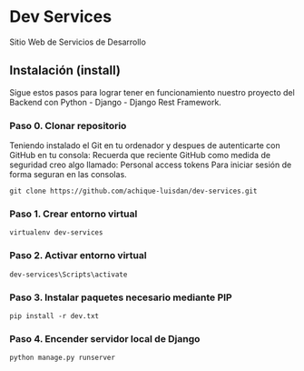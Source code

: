 # Dev Services

Sitio Web de Servicios de Desarrollo


## Instalación (install)

Sigue estos pasos para lograr tener en funcionamiento nuestro proyecto del Backend con Python - Django - Django Rest Framework.

### Paso 0. Clonar repositorio

Teniendo instalado el Git en tu ordenador y despues de autenticarte con GitHub en tu consola:
Recuerda que reciente GitHub como medida de seguridad creo algo llamado: Personal access tokens
Para iniciar sesión de forma seguran en las consolas.

```
git clone https://github.com/achique-luisdan/dev-services.git
```

### Paso 1. Crear entorno virtual

```
virtualenv dev-services
```

### Paso 2. Activar entorno virtual

```
dev-services\Scripts\activate
```

### Paso 3. Instalar paquetes necesario mediante PIP

```
pip install -r dev.txt
```

### Paso 4. Encender servidor local de Django

```
python manage.py runserver
```
